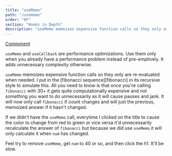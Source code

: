 ```yaml
---
title: "useMemo"
path: "/usememo"
order: "9F"
section: "Hooks in Depth"
description: "useMemo memoizes expensive function calls so they only are re-evaluated when needed."
---
```


[Component][memo]

`useMemo` and `useCallback` are performance optimizations. Use them only when you already have a performance problem instead of pre-emptively. It adds unnecessary complexity otherwise.

`useMemo` memoizes expensive function calls so they only are re-evaluated when needed. I put in the [fibonacci sequence][fibonacci] in its recursive style to simulate this. All you need to know is that once you're calling `fibonacci` with 30+ it gets quite computationally expensive and not something you want to do unnecessarily as it will cause pauses and jank. It will now only call `fibonacci` if count changes and will just the previous, memoized answer if it hasn't changed.

If we didn't have the `useMemo` call, everytime I clicked on the title to cause the color to change from red to green or vice versa it'd unnecessarily recalculate the answer of `fibonacci` but because we did use `useMemo` it will only calculate it when `num` has changed.

Feel try to remove `useMemo`, get `num` to 40 or so, and then click the h1. It'll be slow.

[memo]: https://codesandbox.io/s/github/btholt/react-hooks-examples-v3/tree/master/?module=%2Fsrc%2FMemo.js
